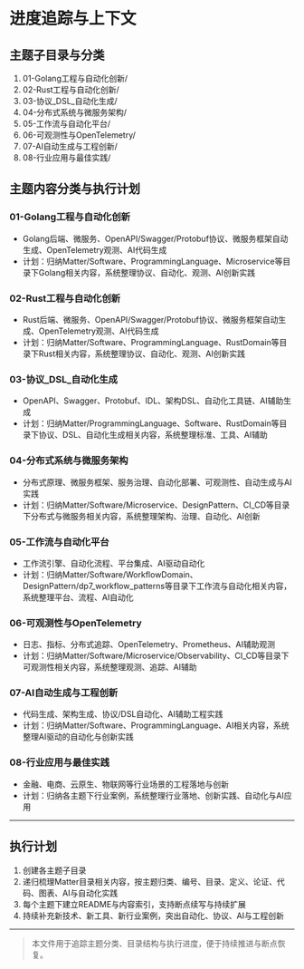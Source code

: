 # 进度追踪与上下文

## 主题子目录与分类

1. 01-Golang工程与自动化创新/
2. 02-Rust工程与自动化创新/
3. 03-协议_DSL_自动化生成/
4. 04-分布式系统与微服务架构/
5. 05-工作流与自动化平台/
6. 06-可观测性与OpenTelemetry/
7. 07-AI自动生成与工程创新/
8. 08-行业应用与最佳实践/

## 主题内容分类与执行计划

### 01-Golang工程与自动化创新

- Golang后端、微服务、OpenAPI/Swagger/Protobuf协议、微服务框架自动生成、OpenTelemetry观测、AI代码生成
- 计划：归纳Matter/Software、ProgrammingLanguage、Microservice等目录下Golang相关内容，系统整理协议、自动化、观测、AI创新实践

### 02-Rust工程与自动化创新

- Rust后端、微服务、OpenAPI/Swagger/Protobuf协议、微服务框架自动生成、OpenTelemetry观测、AI代码生成
- 计划：归纳Matter/Software、ProgrammingLanguage、RustDomain等目录下Rust相关内容，系统整理协议、自动化、观测、AI创新实践

### 03-协议_DSL_自动化生成

- OpenAPI、Swagger、Protobuf、IDL、架构DSL、自动化工具链、AI辅助生成
- 计划：归纳Matter/ProgrammingLanguage、Software、RustDomain等目录下协议、DSL、自动化生成相关内容，系统整理标准、工具、AI辅助

### 04-分布式系统与微服务架构

- 分布式原理、微服务框架、服务治理、自动化部署、可观测性、自动生成与AI实践
- 计划：归纳Matter/Software/Microservice、DesignPattern、CI_CD等目录下分布式与微服务相关内容，系统整理架构、治理、自动化、AI创新

### 05-工作流与自动化平台

- 工作流引擎、自动化流程、平台集成、AI驱动自动化
- 计划：归纳Matter/Software/WorkflowDomain、DesignPattern/dp7_workflow_patterns等目录下工作流与自动化相关内容，系统整理平台、流程、AI自动化

### 06-可观测性与OpenTelemetry

- 日志、指标、分布式追踪、OpenTelemetry、Prometheus、AI辅助观测
- 计划：归纳Matter/Software/Microservice/Observability、CI_CD等目录下可观测性相关内容，系统整理观测、追踪、AI辅助

### 07-AI自动生成与工程创新

- 代码生成、架构生成、协议/DSL自动化、AI辅助工程实践
- 计划：归纳Matter/Software、ProgrammingLanguage、AI相关内容，系统整理AI驱动的自动化与创新实践

### 08-行业应用与最佳实践

- 金融、电商、云原生、物联网等行业场景的工程落地与创新
- 计划：归纳各主题下行业案例，系统整理行业落地、创新实践、自动化与AI应用

---

## 执行计划

1. 创建各主题子目录
2. 递归梳理Matter目录相关内容，按主题归类、编号、目录、定义、论证、代码、图表、AI与自动化实践
3. 每个主题下建立README与内容索引，支持断点续写与持续扩展
4. 持续补充新技术、新工具、新行业案例，突出自动化、协议、AI与工程创新

---

> 本文件用于追踪主题分类、目录结构与执行进度，便于持续推进与断点恢复。
